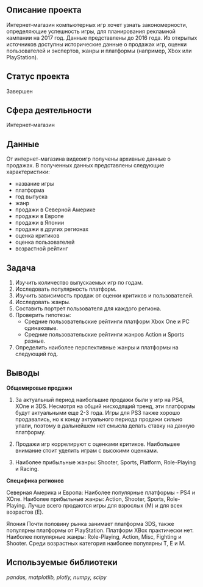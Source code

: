 ## Описание проекта
Интернет-магазин компьютерных игр хочет узнать закономерности, определяющие успешность игры, для планирования рекламной кампании на 2017 год. Данные представлены до 2016 года. Из открытых источников доступны исторические данные о продажах игр, оценки пользователей и экспертов, жанры и платформы (например, Xbox или PlayStation).

## Статус проекта
Завершен

## Сфера деятельности
Интернет-магазин

## Данные
От интернет-магазина видеоигр получены архивные данные о продажах. В полученных данных представлены следующие характеристики:
* название игры
* платформа
* год выпуска
* жанр
* продажи в Северной Америке
* продажи в Европе
* продажи в Японии
* продажи в других регионах
* оценка критиков
* оценка пользователей
* возрастной рейтинг

## Задача
1. Изучить количество выпускаемых игр по годам.
2. Исследовать популярность платформ.
3. Изучить зависимость продаж от оценки критиков и пользователей.
4. Исследовать жанры.
5. Составить портрет пользователя для каждого региона.
6. Проверить гипотезы: 
   * Средние пользовательские рейтинги платформ Xbox One и PC одинаковые.
   * Средние пользовательские рейтинги жанров Action и Sports разные.
7. Определить наиболее перспективные жанры и платформы на следующий год.

## Выводы
**Общемировые продажи**
1) За актуальный период наибольшие продажи были у игр на PS4, XOne и 3DS. Несмотря на общий нисходящий тренд, эти платформы будут актуальными еще 2-3 года. Игры для PS3 также хорошо продавались, но к концу актуального периода продажи сильно упали, поэтому в дальнейшем нет смысла делать ставку на данную платформу.

2) Продажи игр коррелируют с оценками критиков. Наибольшее внимание стоит уделить играм с высокими оценками.

3) Наиболее прибыльные жанры: Shooter, Sports, Platform, Role-Playing и Racing.

**Специфика регионов**

Северная Америка и Европа:
Наиболее популярные платформы - PS4 и XOne. Наиболее прибыльные жанры: Action, Shooter, Sports, Role-Playing. Лучше всего продаются игры для взрослых (M) и для всех возрастов (E).

Япония
Почти половину рынка занимает платформа 3DS, также популярны платформы от PlayStation. Платформ XBox практически нет. Наиболее популярные жанры: Role-Playing, Action, Misc, Fighting и Shooter. Среди возрастных категория наиболее популярны T, E и M.

## Используемые библиотеки
*pandas, matplotlib, plotly, numpy, scipy*
